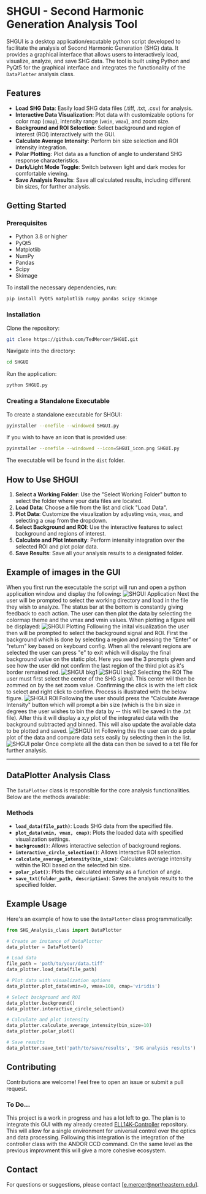# SHGUI - Second Harmonic Generation Analysis Tool

SHGUI is a desktop application/excutable python script developed to facilitate the analysis of Second Harmonic Generation (SHG) data. It provides a graphical interface that allows users to interactively load, visualize, analyze, and save SHG data. The tool is built using Python and PyQt5 for the graphical interface and integrates the functionality of the `DataPlotter` analysis class.

## Features
- **Load SHG Data**: Easily load SHG data files (.tiff, .txt, .csv) for analysis.
- **Interactive Data Visualization**: Plot data with customizable options for color map (`cmap`), intensity range (`vmin`, `vmax`), and zoom size.
- **Background and ROI Selection**: Select background and region of interest (ROI) interactively with the GUI.
- **Calculate Average Intensity**: Perform bin size selection and ROI intensity integration.
- **Polar Plotting**: Plot data as a function of angle to understand SHG response characteristics.
- **Dark/Light Mode Toggle**: Switch between light and dark modes for comfortable viewing.
- **Save Analysis Results**: Save all calculated results, including different bin sizes, for further analysis.

## Getting Started

### Prerequisites
- Python 3.8 or higher
- PyQt5
- Matplotlib
- NumPy
- Pandas
- Scipy
- Skimage

To install the necessary dependencies, run:
```sh
pip install PyQt5 matplotlib numpy pandas scipy skimage
```

### Installation
Clone the repository:
```sh
git clone https://github.com/TedMercer/SHGUI.git
```
Navigate into the directory:
```sh
cd SHGUI
```
Run the application:
```sh
python SHGUI.py
```

### Creating a Standalone Executable
To create a standalone executable for SHGUI:
```sh
pyinstaller --onefile --windowed SHGUI.py
```
If you wish to have an icon that is provided use:
```sh
pyinstaller --onefile --windowed --icon=SHGUI_icon.png SHGUI.py
```
The executable will be found in the `dist` folder.

## How to Use SHGUI
1. **Select a Working Folder**: Use the "Select Working Folder" button to select the folder where your data files are located.
2. **Load Data**: Choose a file from the list and click "Load Data".
3. **Plot Data**: Customize the visualization by adjusting `vmin`, `vmax`, and selecting a `cmap` from the dropdown.
4. **Select Background and ROI**: Use the interactive features to select background and regions of interest.
5. **Calculate and Plot Intensity**: Perform intensity integration over the selected ROI and plot polar data.
6. **Save Results**: Save all your analysis results to a designated folder.

## Example of images in the GUI
When you first run the executable the script will run and open a python application window and display the following:
![SHGUI Application](Images/image1.png)
Next the user will be prompted to select the working directory and load in the file they wish to analyze. The status bar at the bottom is constantly giving feedback to each action. The user can then plot the data by selecting the colormap theme and the vmax and vmin values. When plotting a figure will be displayed:
![SHGUI Plotting](Images/image2.png)
Following the inital visualization the user then will be prompted to select the background signal and ROI. First the background which is done by selecting a region and pressing the "Enter" or "return" key based on keyboard config. When all the relevant regions are selected the user can press "e" to exit which will display the final background value on the static plot. Here you see the 3 prompts given and see how the user did not confirm the last region of the third plot as it's border remained red. 
![SHGUI bkg1](Images/image3.png)
![SHGUI bkg2](Images/image4.png)
Selecting the ROI The user must first select the center of the SHG signal. This center will then be zommed on by the set zoom value. Confirming the click is with the left click to select and right click to confirm. Process is illustrated with the below figure.
![SHGUI ROI](Images/image5.png)
Following the user should press the "Calculate Average Intensity" button which will prompt a bin size (which is the bin size in degrees the user wishes to bin the data by -- this will be saved in the .txt file). After this it will display a x,y plot of the integrated data with the background subtracted and binned. This will also update the available data to be plotted and saved.
![SHGUI Int](Images/image6.png)
Following this the user can do a polar plot of the data and compare data sets easily by selecting then in the list.
![SHGUI polar](Images/image7.png)
Once complete all the data can then be saved to a txt file for further analysis.
<hr>

## DataPlotter Analysis Class
The `DataPlotter` class is responsible for the core analysis functionalities. Below are the methods available:

### Methods
- **`load_data(file_path)`**: Loads SHG data from the specified file.
- **`plot_data(vmin, vmax, cmap)`**: Plots the loaded data with specified visualization settings.
- **`background()`**: Allows interactive selection of background regions.
- **`interactive_circle_selection()`**: Allows interactive ROI selection.
- **`calculate_average_intensity(bin_size)`**: Calculates average intensity within the ROI based on the selected bin size.
- **`polar_plot()`**: Plots the calculated intensity as a function of angle.
- **`save_txt(folder_path, description)`**: Saves the analysis results to the specified folder.

## Example Usage
Here's an example of how to use the `DataPlotter` class programmatically:
```python
from SHG_Analysis_class import DataPlotter

# Create an instance of DataPlotter
data_plotter = DataPlotter()

# Load data
file_path = 'path/to/your/data.tiff'
data_plotter.load_data(file_path)

# Plot data with visualization options
data_plotter.plot_data(vmin=0, vmax=100, cmap='viridis')

# Select background and ROI
data_plotter.background()
data_plotter.interactive_circle_selection()

# Calculate and plot intensity
data_plotter.calculate_average_intensity(bin_size=10)
data_plotter.polar_plot()

# Save results
data_plotter.save_txt('path/to/save/results', 'SHG analysis results')
```

## Contributing
Contributions are welcome! Feel free to open an issue or submit a pull request.

### To Do...
This project is a work in progress and has a lot left to go. The plan is to integrate this GUI with my already created [ELL14K-Controller](https://github.com/TedMercer/ELL14K-Controller) repository.
This will allow for a single environment for universal control over the optics and data processing. Following this integration is the integration of the controller class with the ANDOR CCD command. 
On the same level as the previous improvment this will give a more cohesive ecosystem.

## Contact
For questions or suggestions, please contact [e.mercer@northeastern.edu].